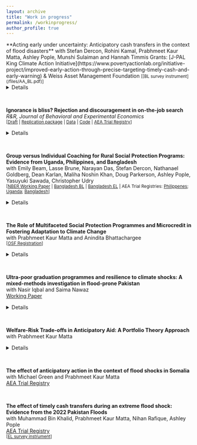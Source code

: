 ```yaml
---
layout: archive
title: "Work in progress"
permalink: /workinprogress/
author_profile: true
---
```



<p> </p>
**Acting early under uncertainty: Anticipatory cash transfers in the context of flood disasters**   
with Stefan Dercon, Rohini Kamal, Prabhmeet Kaur Matta, Ashley Pople, Munshi Sulaiman and Hannah Timmis   
Grants: [J-PAL King Climate Action Initiative](https://www.povertyactionlab.org/initiative-project/improved-early-action-through-precise-targeting-timely-cash-and-early-warning) & Weiss Asset Management Foundation   
<small> [[BL survey instrument](/files/AA_BL.pdf)] </small>
<details>
  <summary>Details</summary>
The project evaluates a targeted risk-informed early action pilot in response to floods in Bangladesh, testing efficacy of early warning messaging, timing of cash transfers, and data-driven innovations in targeting approaches. Through a randomized evaluation, we will target approximately 20,000 households, with some households receiving unconditional cash transfers ahead of or after a flood event. We will address two critical knowledge gaps that impede adopting early actions at scale. First, they will explore the optimal timing for delivering assistance: they will evaluate when best to act by examining how households use assistance before, during, or after a disaster. Second, we will evaluate the accuracy of data-driven approaches in targeting the most vulnerable households and the trade-offs thus incurred vis-a-vis timing. 
</details>
<p> </p>
<br>

**Ignorance is bliss? Rejection and discouragement in on-the-job search**   
*R&R, Journal of Behavioral and Experimental Economics*    
<small> [[Draft](https://ora.ox.ac.uk/objects/uuid:64531bf5-bd53-4dbc-917d-da9ae5294a29/files/s7d278w387) | [Replication package](/files/otree_search_rej_game.zip) | [Data](/files/data.zip) | [Code](/_pages/_assets/dofiles.zip) | [AEA Trial Registry](https://www.socialscienceregistry.org/trials/9802)] </small> 
<details>
  <summary>Details</summary>
I investigate the effect that experiencing repeated rejection has on on-the-job search. Using a lab-in-the-field experiment implemented with young workers in South Africa, I repeatedly ask subjects to choose between a high-return activity with frequent exposure to rejection signals and a lower-return activity with less frequent exposure to rejection signals. I ask whether subjects take costly action to avoid exposure to information on rejection by choosing the lower-return, lower-rejection activity. To do so, I experimentally vary both the rewards and the amount of rejection that subjects experience when choosing between the two tasks, holding other salient drivers of search behaviour constant, including eliminating the ability of players to learn about returns to search through experiencing rejection. I find that when exposed to (more frequent) rejection, subjects choose to trade-off expected earnings in order to avoid receiving rejection signals. I interpret these results as an example of active information avoidance.
</details>
<p> </p>

<br>


**Group versus Individual Coaching for Rural Social Protection Programs: Evidence from Uganda, Philippines, and Bangladesh**   
with Emily Beam, Lasse Brune, Narayan Das, Stefan Dercon, Nathanael Goldberg, Dean Karlan, Maliha Noshin Khan, Doug Parkerson, Ashley Pople,
Yasuyuki Sawada, Christopher Udry   
<small> [[NBER Working Paper](https://doi.org/10.3386/w34309) | [Bangladesh BL](/files/BD_BL.docx) | [Bangladesh EL](/files/BD_EL.docx) | AEA Trial Registries: [Philippenes](https://www.socialscienceregistry.org/trials/4658); [Uganda](https://www.socialscienceregistry.org/trials/4080); [Bangladesh](https://www.socialscienceregistry.org/trials/9618)]  </small> 
<details>
  <summary>Details</summary>
Multifaceted social protection programs in low-income countries often include both capital grants and informational and behavioral support on the premise that households face simultaneous and multiple frictions. To tackle informational and behavioral constraints, programs typically deploy either individual or group coaching visits from f ield agents. The relative efficacy of individual versus group coaching could provide insights into the underlying mechanism through which information and behavioral support change household decisions. However, in three similar randomized evaluations in Uganda, the Philippines, and Bangladesh, we find no differences in efficacy. Given its 15–20% lower costs, group coaching is more cost-effective.
</details>
<p> </p>

<br>


**The Role of Multifaceted Social Protection Programmes and Microcredit in Fostering Adaptation to Climate Change** \
with Prabhmeet Kaur Matta and Anindita Bhattachargee \
<small> [[OSF Registration](https://osf.io/v7faz)] </small>
<details>
  <summary>Details</summary>
In cyclone-prone Bangladesh, we investigate how beneficiaries and non-beneficiaries of microcredit and multifacteted social protection programmes differ in their experiences with climate events, adaptation strategies, and livelihood decisions. Combining rich qualitative data collected through semi-structured interviews with quantitative survey data collected through a structured household survey, we seek to investigate whether asset transfers function as potential safety nets during climate shocks, and the market conditions that affect households' ability to leverage these assets during crises. We investigate how households prepare for and recover from climate shocks, their perceptions of future climate risks, and the role of migration and insurance in their adaptation portfolios. While qualitative data collected through semi-structured interviews offers richer and more nuanced perspectives than structured survey data, the analysis of such data is often subject to cherry picking and narrative fallacies due to researcher bias. Natural language processing (NLP) methods may help overcome these issues but come at the cost of losing some of the narrative richness of qualitative data. This paper develops a method which aims to balance these concerns: We pre-specify how we use NLP methods to identify key themes and conduct sentiment analysis within these themes, and structure our qualitative analysis of the open-ended text data collected through the semi-structured interviews accordingly. This approach — both the act of pre-specification and the use of NLP to draw out key themes and conduct sentiment analysis — allows us to overcome core concerns with researcher bias, while at the same time retaining the richness of a qualitative analysis. 
</details>
<p> </p>
<br>




**Ultra-poor graduation programmes and resilience to climate shocks: A mixed-methods investigation in flood-prone Pakistan** \
with Nasir Iqbal and Saima Nawaz  
[Working Paper](www.theigc.org/sites/default/files/2025-03/Nawaz-et-al-working-paper-march-2025.pdf)
<details>
  <summary>Details</summary>
We assess the National Poverty Graduation Programme (NPGP) in Pakistan, focusing on its effectiveness in enhancing resilience against climate-induced shocks, particularly flooding. Using a mixed-method approach that combines regression discontinuity design (RDD) with qualitative in-depth interviews, we examine the short- and medium-term impacts of asset transfers on household well-being. We find that while asset transfers significantly improve food security, consumption, and savings among non-flooded households, these gains are not sustained during flood events. For flood-affected households, livestock becomes a liability, leading to increased borrowing and diminished resilience. These findings underscore a critical trade-off between asset accumulation and climate vulnerability, highlighting the need for more climate-resilient asset strategies in social protection programmes. The paper provides actionable policy insights for integrating adaptive social protection frameworks to enhance resilience in climate-vulnerable contexts.
</details>

<p> </p>
<br>


**Welfare-Risk Trade-offs in Anticipatory Aid: A Portfolio Theory Approach**   
with Prabhmeet Kaur Matta   
<details>
  <summary>Details</summary>
  This paper develops a portfolio optimization framework to analyze the allocation decisions of a social planner disbursing humanitarian aid in response to shocks that are amenable to forecasting. We model the social planner's three-pronged choice between investing in forecasting technology, deploying anticipatory aid based on existing forecasts, and providing post-shock assistance. Our approach treats the social planner as a portfolio manager evaluating risk-return trade-offs, where optimal allocations depend on the excess welfare gains above a baseline level of welfare and the volatility of these gains. Through simulation analysis, we demonstrate how forecasting accuracy fundamentally alters the effectiveness of anticipatory aid, with improvements in accuracy generating substantial initial welfare gains. Although advances in forecasting technologies and mobile money systems have enabled the growth of anticiptory aid, our model provides a structured approach to evaluating the conditions under which investments in forecast-based action generate the greatest welfare improvements, contributing to the emerging literature on cost-accuracy tradeoffs of anticipatory action frameworks in humanitarian contexts. 
  </details>

<p> </p>
<br>




**The effect of anticipatory action in the context of flood shocks in Somalia** \
with Michael Green and Prabhmeet Kaur Matta \
[AEA Trial Registry](https://www.socialscienceregistry.org/trials/12138)
<p> </p>
<br>


**The effect of timely cash transfers during an extreme flood shock: Evidence from the 2022 Pakistan Floods**   
with Muhammad Bin Khalid, Prabhmeet Kaur Matta, Nihan Rafique, Ashley Pople   
[AEA Trial Registry](https://www.socialscienceregistry.org/trials/12147)   
<small> [[EL survey instrument](/files/PK_EL.docx)] </small>   
<p> </p>
<br> 




<!-- 
**The effects of informal institutions on social and economic outcomes: Experimental evidence from Bangladesh** \
(with Jay Garg, Narayan Das, Stefan Dercon, and Ashley Pople) \
[AEA Trial Registry](https://www.socialscienceregistry.org/trials/9709) \
<p> </p>
<br>



-->
